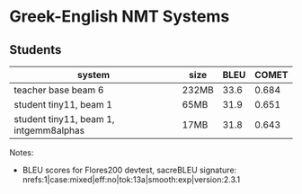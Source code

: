 # Greek-English NMT Systems

## Students

| system                                  |  size | BLEU | COMET |
| ----------------------------------------| ----- | ---- | ----- |
| teacher base beam 6                     | 232MB | 33.6 | 0.684 |
| student tiny11, beam 1                  |  65MB | 31.9 | 0.651 |
| student tiny11, beam 1, intgemm8alphas  |  17MB | 31.8 | 0.643 |

Notes:
 - BLEU scores for Flores200 devtest, sacreBLEU signature: nrefs:1|case:mixed|eff:no|tok:13a|smooth:exp|version:2.3.1
